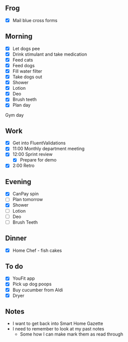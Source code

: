 ## Frog
- [x] Mail blue cross forms

## Morning 
- [x] Let dogs pee
- [x] Drink stimulant and take medication
- [x] Feed cats
- [x] Feed dogs
- [x] Fill water filter
- [x] Take dogs out
- [x] Shower
- [x] Lotion
- [x] Deo
- [x] Brush teeth
- [x] Plan day 

Gym day 

## Work 
- [x] Get into FluentValidations 
- [x] 11:00 Monthly department meeting
- [x] 12:00 Sprint review 
	- [x] Prepare for demo 
- [x] 2:00 Retro

## Evening
- [x] CanPay spin 
- [ ] Plan tomorrow 
- [x] Shower 
- [ ] Lotion 
- [ ] Deo 
- [ ] Brush Teeth 

## Dinner 
- [x] Home Chef - fish cakes

## To do
- [x] YouFit app 
- [x] Pick up dog poops 
- [x] Buy cucumber from Aldi 
- [x] Dryer

## Notes 
- I want to get back into Smart Home Gazette
- I need to remember to look at my past notes 
	- Some how I can make mark them as read through